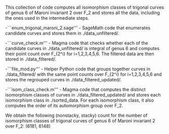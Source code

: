 This collection of code computes all isomorphism classes of trigonal curves of genus 6 of Maroni invariant 2 over F_2 and stores all the data, including the ones used in the intermediate steps. 

-```enum_trigonal_maroni_2.sage''' - SageMath code that enumerates candidate curves and stores them in ./data_unfiltered/.

-```curve_check.m''' - Magma code that checks whether each of the candidate curves in ./data_unfiltered/ is integral of genus 6 and computes their point count over F_{2^i} for i=1,2,3,4,5,6. The filtered data are then stored in ./data_filtered/. 

-```file_mod.py''' - Helper Python code that groups together curves in ./data_filtered/ with the same point counts over F_{2^i} for i=1,2,3,4,5,6 and stores the regrouped curves in ./data_filtered_updated/. 

-```isom_class_check.m''' - Magma code that computes the distinct isomorphism classes of curves in ./data_filtered_updated/ and stores each isomorphism class in ./sorted_data. For each isomorphism class, it also computes the order of its automorphism group over F_2. 

We obtain the following (nonstacky, stacky) count for the number of isomorphism classes of trigonal curves of genus 6 of Maroni invariant 2 over F_2: (6181, 6148)